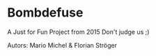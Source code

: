 # Bombdefuse

A Just for Fun Project from 2015
Don't judge us ;)

Autors: Mario Michel & Florian Ströger
